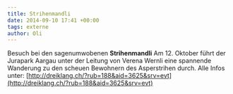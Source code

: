 ```yaml
---
title: Strihenmandli
date: 2014-09-10 17:41 +00:00
tags: externe
author: Oli
---
```


Besuch bei den sagenumwobenen **Strihenmandli**
Am 12. Oktober führt der Jurapark Aargau unter der Leitung von Verena Wernli eine spannende Wanderung zu den scheuen Bewohnern des Asperstrihen durch.
Alle Infos unter: [http://dreiklang.ch/?rub=188&aid=3625&srv=evt](http://dreiklang.ch/?rub=188&aid=3625&srv=evt)



